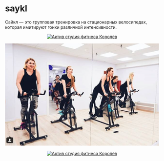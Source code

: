 # saykl
Сайкл — это групповая тренировка на стационарных велосипедах, которая имитируют гонки различной интенсивности.

<p align="center">

<a href="https://activf2017.blogspot.com/">
<img alt="Актив студия фитнеса Королёв" src="https://avatars1.githubusercontent.com/u/37883500?s=200&v=4"/></a>

</p>

![Актив фитнес студия Королёв](https://github.com/activkorolev/saykl/blob/master/%D0%A1%D0%B0%D0%B9%D0%BA%D0%BB.png?raw=true)

<p align="center"> 
<a href="https://activf2017.blogspot.com/"><img alt="Актив студия фитнеса Королёв" src="https://goo.gl/gjB9GV"/></a>
</p>
